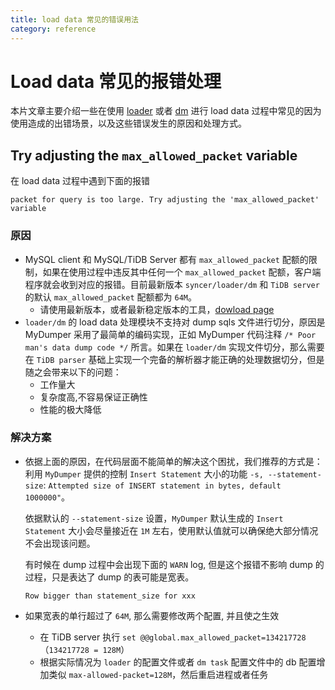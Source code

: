 ```yaml
---
title: load data 常见的错误用法
category: reference
---
```


# Load data 常见的报错处理

本片文章主要介绍一些在使用 [loader](/dev/reference/tools/loader.md) 或者 [dm](/dev/reference/tools/data-migration/overview.md) 进行 load data 过程中常见的因为使用造成的出错场景，以及这些错误发生的原因和处理方式。

## Try adjusting the `max_allowed_packet` variable

在 load data 过程中遇到下面的报错

```
packet for query is too large. Try adjusting the 'max_allowed_packet' variable
```

### 原因

* MySQL client 和 MySQL/TiDB Server 都有 `max_allowed_packet` 配额的限制，如果在使用过程中违反其中任何一个 `max_allowed_packet` 配额，客户端程序就会收到对应的报错。目前最新版本 `syncer/loader/dm` 和 `TiDB server` 的默认 `max_allowed_packet` 配额都为 `64M`。
    * 请使用最新版本，或者最新稳定版本的工具，[dowload page](/dev/reference/tools/download.md)
* `loader/dm` 的 load data 处理模块不支持对 dump sqls 文件进行切分，原因是 MyDumper 采用了最简单的编码实现，正如 MyDumper 代码注释 `/* Poor man's data dump code */` 所言。如果在 `loader/dm` 实现文件切分，那么需要在 `TiDB parser` 基础上实现一个完备的解析器才能正确的处理数据切分，但是随之会带来以下的问题：
    * 工作量大
    * 复杂度高,不容易保证正确性
    * 性能的极大降低

### 解决方案

* 依据上面的原因，在代码层面不能简单的解决这个困扰，我们推荐的方式是：利用 `MyDumper` 提供的控制 `Insert Statement` 大小的功能 `-s, --statement-size`: `Attempted size of INSERT statement in bytes, default 1000000"`。

  依据默认的 `--statement-size` 设置，`MyDumper` 默认生成的 `Insert Statement` 大小会尽量接近在 `1M` 左右，使用默认值就可以确保绝大部分情况不会出现该问题。

  有时候在 dump 过程中会出现下面的 `WARN` log, 但是这个报错不影响 dump 的过程，只是表达了 dump 的表可能是宽表。

  ```
  Row bigger than statement_size for xxx
  ```

* 如果宽表的单行超过了 `64M`, 那么需要修改两个配置, 并且使之生效
    * 在 TiDB server 执行 `set @@global.max_allowed_packet=134217728` （`134217728 = 128M`）
    * 根据实际情况为 `loader` 的配置文件或者 `dm task` 配置文件中的 db 配置增加类似 `max-allowed-packet=128M`，然后重启进程或者任务